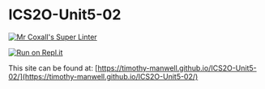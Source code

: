 # ICS2O-Unit5-02

[![Mr Coxall's Super Linter](https://github.com/timothy-manwell/ICS2O-Unit5-02/workflows/Mr%20Coxall's%20Super%20Linter/badge.svg)](https://github.com/timothy-manwell/ICS2O-Unit5-02/actions)

[![Run on Repl.it](https://repl.it/badge/github/timothy-manwell/ICS2O-Unit5-02)](https://repl.it/github/timothy-manwell/ICS2O-Unit5-02)

This site can be found at: [https://timothy-manwell.github.io/ICS2O-Unit5-02/](https://timothy-manwell.github.io/ICS2O-Unit5-02/)
